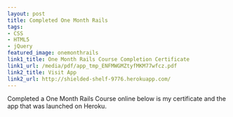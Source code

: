 ```yaml
---
layout: post
title: Completed One Month Rails
tags:
- CSS
- HTML5
- jQuery
featured_image: onemonthrails
link1_title: One Month Rails Course Completion Certificate
link1_url: /media/pdf/app_tmp_ENFMWGMZtyfMKM77wfcz.pdf
link2_title: Visit App
link2_url: http://shielded-shelf-9776.herokuapp.com/
---
```

Completed a One Month Rails Course online below is my certificate and the app that was launched on Heroku.
